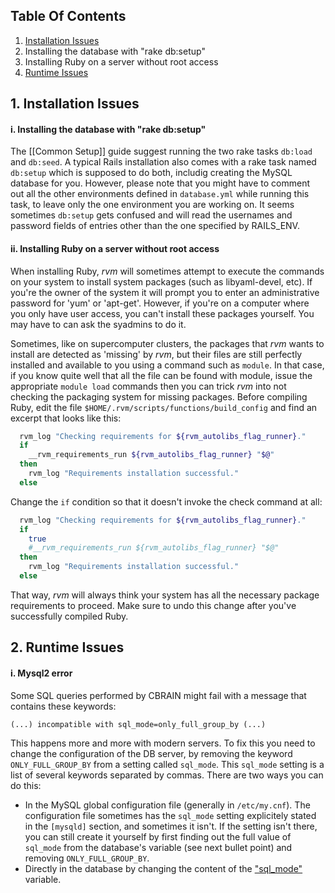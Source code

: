
## Table Of Contents

1. [Installation Issues](#inst)
  1. Installing the database with "rake db:setup"
  2. Installing Ruby on a server without root access
2. [Runtime Issues](#run)



<a name="inst" />

## 1. Installation Issues

#### i. Installing the database with "rake db:setup"

The [[Common Setup]] guide suggest running the two rake tasks
`db:load` and `db:seed`. A typical Rails installation also comes with
a rake task named `db:setup` which is supposed to do both, includig
creating the MySQL database for you. However, please note that
you might have to comment out all the other environments defined
in `database.yml` while running this task, to leave only the one environment
you are working on. It seems sometimes `db:setup` gets confused and will read
the usernames and password fields of entries other than the one specified
by RAILS_ENV.

#### ii. Installing Ruby on a server without root access

When installing Ruby, *rvm* will sometimes attempt to execute the commands
on your system to install system packages (such as libyaml-devel, etc).
If you're the owner of the system it will prompt you to enter an
administrative password for 'yum' or 'apt-get'. However, if you're
on a computer where you only have user access, you can't install
these packages yourself. You may have to can ask the syadmins to do it.

Sometimes, like on supercomputer clusters, the packages that *rvm* wants
to install are detected as 'missing' by *rvm*, but their files are still
perfectly installed and available to you using a command such as `module`.
In that case, if you know quite well that all the file can be found
with module, issue the appropriate `module load` commands then you can
trick *rvm* into not checking the packaging system for missing packages.
Before compiling Ruby, edit the file `$HOME/.rvm/scripts/functions/build_config`
and find an excerpt that looks like this:

```bash
  rvm_log "Checking requirements for ${rvm_autolibs_flag_runner}."
  if
    __rvm_requirements_run ${rvm_autolibs_flag_runner} "$@"
  then
    rvm_log "Requirements installation successful."
  else
```

Change the `if` condition so that it doesn't invoke the check command at all:

```bash
  rvm_log "Checking requirements for ${rvm_autolibs_flag_runner}."
  if
    true
    #__rvm_requirements_run ${rvm_autolibs_flag_runner} "$@"
  then
    rvm_log "Requirements installation successful."
  else
```

That way, *rvm* will always think your system has all the necessary package
requirements to proceed. Make sure to undo this change after you've successfully
compiled Ruby. 

<a name="run" />

## 2. Runtime Issues

#### i. Mysql2 error

Some SQL queries performed by CBRAIN might fail with a message that contains these keywords:

```text 
(...) incompatible with sql_mode=only_full_group_by (...)
```

This happens more and more with modern servers. To fix this you need to change the configuration of the DB server, by removing the keyword `ONLY_FULL_GROUP_BY` from a setting called `sql_mode`. This `sql_mode` setting is a list of several keywords separated by commas. There are two ways you can do this:

* In the MySQL global configuration file (generally in `/etc/my.cnf`). The configuration file sometimes has the `sql_mode` setting explicitely stated in the `[mysqld]` section, and sometimes it isn't. If the setting isn't there, you can still create it yourself by first finding out the full value of `sql_mode` from the database's variable (see next bullet point) and removing `ONLY_FULL_GROUP_BY`.
* Directly in the database by changing the content of the ["sql_mode"](https://dev.mysql.com/doc/refman/5.7/en/sql-mode.html) variable.